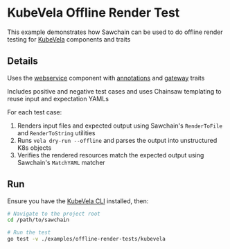 # KubeVela Offline Render Test

This example demonstrates how Sawchain can be used to do offline render testing for [KubeVela](https://kubevela.io/docs/) components and traits

## Details

Uses the [webservice](https://kubevela.io/docs/end-user/components/references/#webservice) component with [annotations](https://kubevela.io/docs/end-user/traits/references/#annotations) and [gateway](https://kubevela.io/docs/end-user/traits/references/#gateway) traits

Includes positive and negative test cases and uses Chainsaw templating to reuse input and expectation YAMLs

For each test case:

1. Renders input files and expected output using Sawchain's `RenderToFile` and `RenderToString` utilities
1. Runs `vela dry-run --offline` and parses the output into unstructured K8s objects
1. Verifies the rendered resources match the expected output using Sawchain's `MatchYAML` matcher

## Run

Ensure you have the [KubeVela CLI](https://kubevela.io/docs/installation/kubernetes/) installed, then:

```bash
# Navigate to the project root
cd /path/to/sawchain

# Run the test
go test -v ./examples/offline-render-tests/kubevela
```
